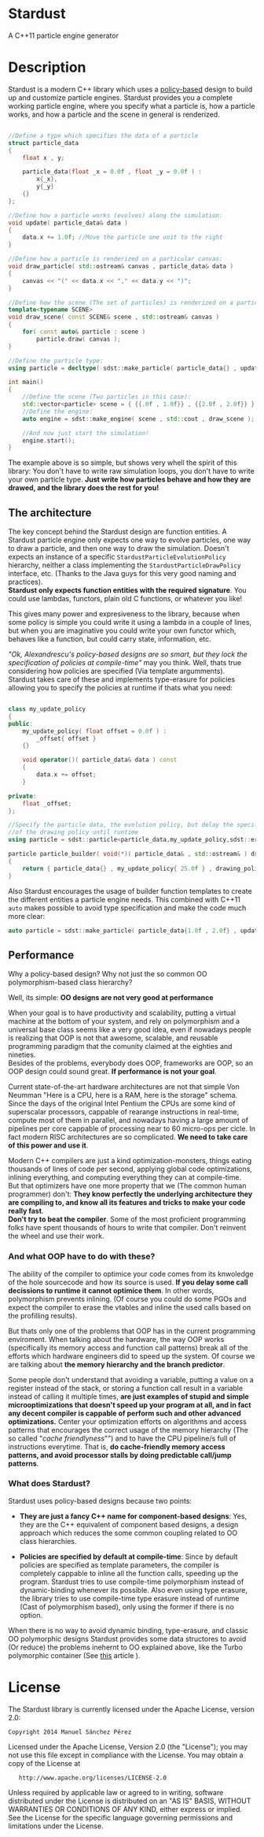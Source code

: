 Stardust
========

A C++11 particle engine generator

# Description

Stardust is a modern C++ library which uses a [policy-based]() design to build up and customize particle engines.
Stardust provides you a complete working particle engine, where you specify what a particle is, how a particle works, 
and how a particle and the scene in general is renderized.

``` cpp

//Define a type which specifies the data of a particle
struct particle_data
{
    float x , y;

    particle_data(float _x = 0.0f , float _y = 0.0f ) : 
        x{_x}, 
        y{_y}
    {}
};

//Define how a particle works (evolves) along the simulation:
void update( particle_data& data )
{
    data.x += 1.0f; //Move the particle one unit to the right
}

//Define how a particle is renderized on a particular canvas:
void draw_particle( std::ostream& canvas , particle_data& data )
{
    canvas << "(" << data.x << "," << data.y << ")";
}

//Define how the scene (The set of particles) is renderized on a particular canvas:
template<typename SCENE>
void draw_scene( const SCENE& scene , std::ostream& canvas )
{
    for( const auto& particle : scene )
        particle.draw( canvas );
}

//Define the particle type:
using particle = decltype( sdst::make_particle( particle_data{} , update , draw_particle ) );

int main()
{
    //Define the scene (Two particles in this case):
    std::vector<particle> scene = { {{.0f , 1.0f}} , {{2.0f , 2.0f}} };
    //Define the engine:
    auto engine = sdst::make_engine( scene , std::cout , draw_scene );

    //And now just start the simulation!
    engine.start();
}

```

The example above is so simple, but shows very whell the spirit of this library: You don't have to write raw simulation loops,
you don't have to write your own particle type. **Just write how particles behave and how they are drawed, and the library
does the rest for you!**

## The architecture

The key concept behind the Stardust design are function entities. A Stardust particle engine only expects one way to evolve
particles, one way to draw a particle, and then one way to draw the simulation. Doesn't expects an instance of a specific
`StardustParticleEvolutionPolicy` hierarchy, neither a class implementing the `StardustParticleDrawPolicy` interface, etc.
(Thanks to the Java guys for this very good naming and practices).  
**Stardust only expects function entities with the required signature**. You could use lambdas, functors, plain old C functions,
or whatever you like!

This gives many power and expresiveness to the library, because when some policy is simple you could write it using a lambda 
in a couple of lines, but when you are imaginative you could write your own functor which, behaves like a function, but could
carry state, information, etc.   

*"Ok, Alexandrescu's policy-based designs are so smart, but they lock the specification of policies at compile-time"* may you think.
Well, thats true considering how policies are specified (Via template argumments).  
Stardust takes care of these and implements type-erasure for policies allowing you to specify the policies at runtime if thats what you need:

``` cpp

class my_update_policy
{
public:
    my_update_policy( float offset = 0.0f ) :
        _offset{ offset }
    {}

    void operator()( particle_data& data ) const
    {
        data.x += offset;
    }

private:
    float _offset;
};

//Specify the particle data, the evolution policy, but delay the specification 
//of the drawing policy until runtime
using particle = sdst::particle<particle_data,my_update_policy,sdst::erase>;

particle particle_builder( void(*)( particle_data& , std::ostream& ) drawing_policy )
{
    return { particle_data{} , my_update_policy{ 25.0f } , drawing_policy };
}

```

Also Stardust encourages the usage of builder function templates to create the different entities a particle engine needs. This combined with C++11 `auto` makes possible to avoid type specification and make the code much more clear:

``` cpp
auto particle = sdst::make_particle( particle_data{1.0f , 2.0f} , update , draw );
```

## Performance

Why a policy-based design? Why not just the so common OO polymorphism-based class hierarchy?

Well, its simple: **OO designs are not very good at performance**

When your goal is to have productivity and scalability, putting a virtual machine at the bottom of your system, and rely on polymorphism and a universal base class seems like a very good idea, even if nowadays people is realizing that OOP is not that awesome, scalable, and reusable programming paradigm that the comunity claimed at the eighties and nineties.    
Besides of the problems, everybody does OOP, frameworks are OOP, so an OOP design could sound great. **If performance is not your goal**.

Current state-of-the-art hardware architectures are not that simple Von Neumman
"Here is a CPU, here is a RAM, here is the storage" schema. Since the days of the original Intel Pentium the CPUs are some kind of superscalar processors, cappable of rearange instructions in real-time, compute most of them in parallel, and nowadays having a large amount of pipelines per core cappable of processing near to 60 micro-ops per cicle. In fact modern RISC architectures are so complicated. **We need to take care of this power and use it**.

Modern C++ compilers are just a kind optimization-monsters, things eating thousands of lines of code per second, applying global code optimizations, inlining everything, and computing everything they can at compile-time.  
But that optimizers have one more property that we (The common human programmer) don't: **They know perfectly the underlying architecture they are compiling to, and know all its features and tricks to make your code really fast**.  
**Don't try to beat the compiler**. Some of the most proficient programming folks have spent thousands of hours to write that compiler. Don't reinvent the wheel and use their work. 

### And what OOP have to do with these? 

The ability of the compiler to optimice your code comes from its knwoledge of the hole sourcecode and how its source is used. **If you delay some call decissions to runtime it cannot optimice them**. In other words, polymorphism prevents inlining. (Of course you could do some PGOs and expect the compiler to erase the vtables and inline the used calls based on the profilling results).

But thats only one of the problems that OOP has in the current programming enviroment. When talking about the hardware, the way OOP works (specifically its memory access and function call patterns) break all of the efforts which hardware engineers did to speed up the system. Of course we are talking about **the memory hierarchy and the branch predictor**.

Some people don't understand that avoiding a variable, putting a value on a register instead of the stack, or storing a function call result in a variable instead of calling it multiple times, **are just examples of stupid and simple microoptimizations that doesn't speed up your program at all, and in fact any decent compiler is cappable of perform such and other advanced optimizations.**
Center your optimization efforts on algorithms and access patterns that encourages the correct usage of the memory hierarchy (The so called "*cache friendlyness*"") and to have the CPU pipeline/s full of instructions everytime. That is, **do cache-friendly memory access patterns, and avoid processor stalls by doing predictable call/jump patterns**. 


### What does Stardust?

Stardust uses policy-based designs because two points:

 - **They are just a fancy C++ name for component-based designs**: Yes, they are the C++ equivalent of component based designs, a design approach which reduces the some common coupling related to OO class hierarchies.

 - **Policies are specified by default at compile-time**: Since by default policies are specified as template parameters, the compiler is completely cappable to inline all the function calls, speeding up the program. Stardust tries to use compile-time polymorphism instead of dynamic-binding whenever its possible. Also even using type erasure, the library tries to use compile-time type erasure instead of runtime (Cast of polymorphism based), only using the former if there is no option. 

When there is no way to avoid dynamic binding, type-erasure, and classic OO polymorphic designs Stardust provides some data structores to avoid (Or reduce) the problems inehernt to OO explained above, like the Turbo polymorphic container (See [this](http://bannalia.blogspot.com.es/2014/05/fast-polymorphic-collections.html) article ).



# License 

The Stardust library is currently licensed under the Apache License, version 2.0:

    Copyright 2014 Manuel Sánchez Pérez

   Licensed under the Apache License, Version 2.0 (the "License");
   you may not use this file except in compliance with the License.
   You may obtain a copy of the License at

       http://www.apache.org/licenses/LICENSE-2.0

   Unless required by applicable law or agreed to in writing, software
   distributed under the License is distributed on an "AS IS" BASIS,
   WITHOUT WARRANTIES OR CONDITIONS OF ANY KIND, either express or implied.
   See the License for the specific language governing permissions and
   limitations under the License.
